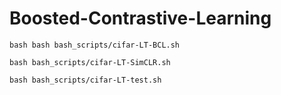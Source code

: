 # Boosted-Contrastive-Learning

```train BCL
bash bash bash_scripts/cifar-LT-BCL.sh
```

```train SimCLR
bash bash_scripts/cifar-LT-SimCLR.sh
```

```test
bash bash_scripts/cifar-LT-test.sh
```
